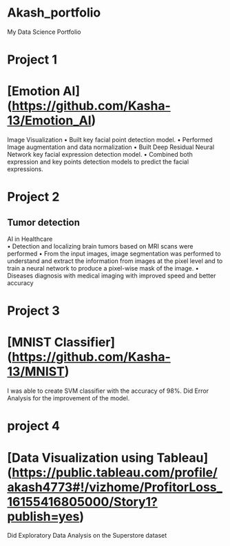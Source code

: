 # Akash_portfolio
My Data Science Portfolio

# Project 1
# [Emotion AI] (https://github.com/Kasha-13/Emotion_AI)                                                                             
Image Visualization 
• Built key facial point detection model.
• Performed Image augmentation and data normalization
• Built Deep Residual Neural Network key facial expression detection model.
• Combined both expression and key points detection models to predict the facial expressions.

# Project 2
## Tumor detection
AI in Healthcare                                                                               
• Detection and localizing brain tumors based on MRI scans were performed
• From the input images, image segmentation was performed to understand and extract the information from images at 
  the pixel level and to train a neural network to produce a pixel-wise mask of the image.
• Diseases diagnosis with medical imaging with improved speed and better accuracy

# Project 3
# [MNIST Classifier] (https://github.com/Kasha-13/MNIST)
I was able to create SVM classifier with the accuracy of 98%.
Did Error Analysis for the improvement of the model.

# project 4
# [Data Visualization using Tableau] (https://public.tableau.com/profile/akash4773#!/vizhome/ProfitorLoss_16155416805000/Story1?publish=yes)
Did Exploratory Data Analysis on the Superstore dataset


